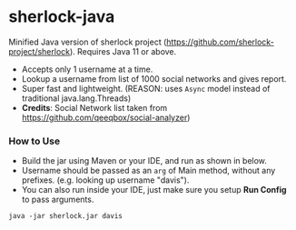 # sherlock-java
Minified Java version of sherlock project (https://github.com/sherlock-project/sherlock). Requires Java 11 or above.
- Accepts only 1 username at a time. 
- Lookup a username from list of 1000 social networks and gives report.
- Super fast and lightweight. (REASON: uses `Async` model instead of traditional java.lang.Threads)
- **Credits**: Social Network list taken from https://github.com/qeeqbox/social-analyzer)

### How to Use
- Build the jar using Maven or your IDE, and run as shown in below.
- Username should be passed as an `arg` of Main method, without any prefixes.  (e.g. looking up username "davis").
- You can also run inside your IDE, just make sure you setup **Run Config** to pass arguments.
```
java -jar sherlock.jar davis
```
